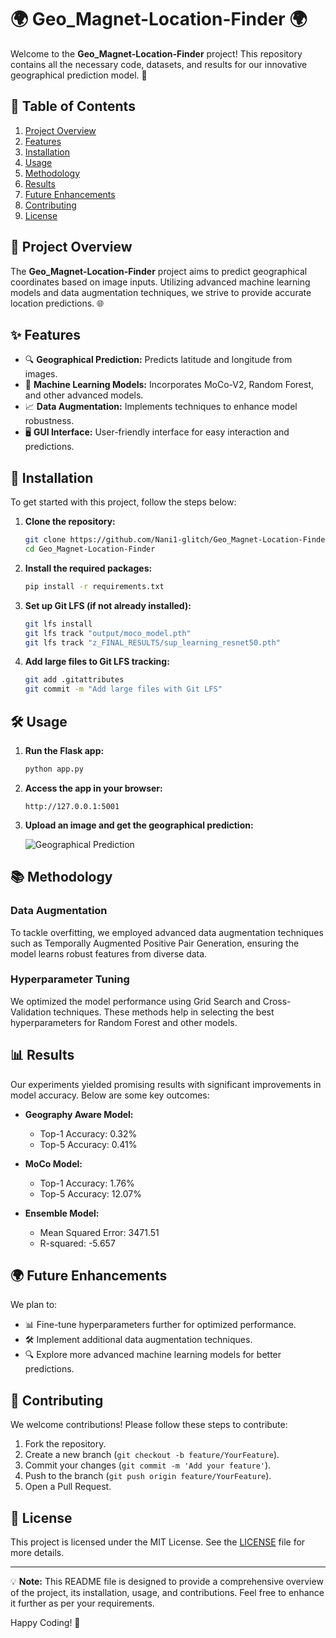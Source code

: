 # 🌍 Geo_Magnet-Location-Finder 🌍

Welcome to the **Geo_Magnet-Location-Finder** project! This repository contains all the necessary code, datasets, and results for our innovative geographical prediction model. 📍

## 📝 Table of Contents

1. [Project Overview](#project-overview)
2. [Features](#features)
3. [Installation](#installation)
4. [Usage](#usage)
5. [Methodology](#methodology)
6. [Results](#results)
7. [Future Enhancements](#future-enhancements)
8. [Contributing](#contributing)
9. [License](#license)

## 🌟 Project Overview

The **Geo_Magnet-Location-Finder** project aims to predict geographical coordinates based on image inputs. Utilizing advanced machine learning models and data augmentation techniques, we strive to provide accurate location predictions. 🌐

## ✨ Features

- 🔍 **Geographical Prediction:** Predicts latitude and longitude from images.
- 🧠 **Machine Learning Models:** Incorporates MoCo-V2, Random Forest, and other advanced models.
- 📈 **Data Augmentation:** Implements techniques to enhance model robustness.
- 🖥️ **GUI Interface:** User-friendly interface for easy interaction and predictions.

## 🚀 Installation

To get started with this project, follow the steps below:

1. **Clone the repository:**
    ```bash
    git clone https://github.com/Nani1-glitch/Geo_Magnet-Location-Finder.git
    cd Geo_Magnet-Location-Finder
    ```

2. **Install the required packages:**
    ```bash
    pip install -r requirements.txt
    ```

3. **Set up Git LFS (if not already installed):**
    ```bash
    git lfs install
    git lfs track "output/moco_model.pth"
    git lfs track "z_FINAL_RESULTS/sup_learning_resnet50.pth"
    ```

4. **Add large files to Git LFS tracking:**
    ```bash
    git add .gitattributes
    git commit -m "Add large files with Git LFS"
    ```

## 🛠️ Usage

1. **Run the Flask app:**
    ```bash
    python app.py
    ```

2. **Access the app in your browser:**
    ```
    http://127.0.0.1:5001
    ```

3. **Upload an image and get the geographical prediction:**

    ![Geographical Prediction](https://path-to-your-image.png)

## 📚 Methodology

### Data Augmentation

To tackle overfitting, we employed advanced data augmentation techniques such as Temporally Augmented Positive Pair Generation, ensuring the model learns robust features from diverse data.

### Hyperparameter Tuning

We optimized the model performance using Grid Search and Cross-Validation techniques. These methods help in selecting the best hyperparameters for Random Forest and other models.

## 📊 Results

Our experiments yielded promising results with significant improvements in model accuracy. Below are some key outcomes:

- **Geography Aware Model:**
  - Top-1 Accuracy: 0.32%
  - Top-5 Accuracy: 0.41%



- **MoCo Model:**
  - Top-1 Accuracy: 1.76%
  - Top-5 Accuracy: 12.07%


- **Ensemble Model:**
  - Mean Squared Error: 3471.51
  - R-squared: -5.657


## 🌍 Future Enhancements

We plan to:

- 📊 Fine-tune hyperparameters further for optimized performance.
- 🛠️ Implement additional data augmentation techniques.
- 🔍 Explore more advanced machine learning models for better predictions.

## 🤝 Contributing

We welcome contributions! Please follow these steps to contribute:

1. Fork the repository.
2. Create a new branch (`git checkout -b feature/YourFeature`).
3. Commit your changes (`git commit -m 'Add your feature'`).
4. Push to the branch (`git push origin feature/YourFeature`).
5. Open a Pull Request.

## 📄 License

This project is licensed under the MIT License. See the [LICENSE](LICENSE) file for more details.

---

💡 **Note:** This README file is designed to provide a comprehensive overview of the project, its installation, usage, and contributions. Feel free to enhance it further as per your requirements.

Happy Coding! 🚀
